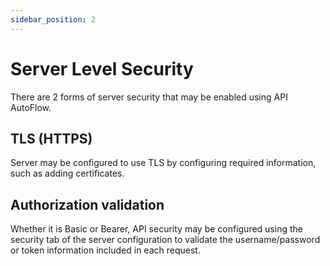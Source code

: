 ```yaml
---
sidebar_position: 2
---
```

# Server Level Security

There are 2 forms of server security that may be enabled using API AutoFlow.

## TLS  (HTTPS)

Server may be configured to use TLS by configuring required information, such as adding certificates.

## Authorization validation

Whether it is Basic or Bearer, API security may be configured using the security tab of the server configuration to validate the username/password or token information included in each request.
